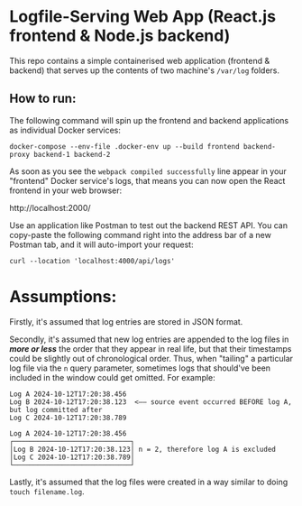 # **Logfile-Serving Web App (React.js frontend & Node.js backend)**

This repo contains a simple containerised web application (frontend & backend) that serves up the contents of two machine's `/var/log` folders.

## How to run:

The following command will spin up the frontend and backend applications as individual Docker services:

```
docker-compose --env-file .docker-env up --build frontend backend-proxy backend-1 backend-2
```

As soon as you see the `webpack compiled successfully` line appear in your "frontend" Docker service's logs, that means you can now open the React frontend in your web browser:

http://localhost:2000/

Use an application like Postman to test out the backend REST API. You can copy-paste the following command right into the address bar of a new Postman tab, and it will auto-import your request:

```
curl --location 'localhost:4000/api/logs'
```

# Assumptions:

Firstly, it's assumed that log entries are stored in JSON format.

Secondly, it's assumed that new log entries are appended to the log files in ***more or less*** the order that they appear in real life, but that their timestamps could be slightly out of chronological order. Thus, when "tailing" a particular log file via the `n` query parameter, sometimes logs that should've been included in the window could get omitted. For example:

```
Log A 2024-10-12T17:20:38.456
Log B 2024-10-12T17:20:38.123  <—— source event occurred BEFORE log A, but log committed after
Log C 2024-10-12T17:20:38.789
```

```
Log A 2024-10-12T17:20:38.456
┌─────────────────────────────┐
│Log B 2024-10-12T17:20:38.123│ n = 2, therefore log A is excluded
│Log C 2024-10-12T17:20:38.789│
└─────────────────────────────┘
```

Lastly, it's assumed that the log files were created in a way similar to doing `touch filename.log`.
